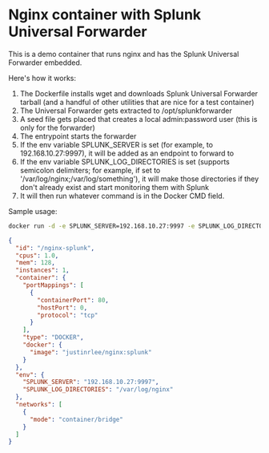 # Nginx container with Splunk Universal Forwarder

This is a demo container that runs nginx and has the Splunk Universal Forwarder embedded.

Here's how it works:

1. The Dockerfile installs wget and downloads Splunk Universal Forwarder tarball (and a handful of other utilities that are nice for a test container)
1. The Universal Forwarder gets extracted to /opt/splunkforwarder
1. A seed file gets placed that creates a local admin:password user (this is only for the forwarder)
1. The entrypoint starts the forwarder
1. If the env variable SPLUNK_SERVER is set (for example, to 192.168.10.27:9997), it will be added as an endpoint to forward to
1. If the env variable SPLUNK_LOG_DIRECTORIES is set (supports semicolon delimiters; for example, if set to '/var/log/nginx;/var/log/something'), it will make those directories if they don't already exist and start monitoring them with Splunk
1. It will then run whatever command is in the Docker CMD field.

Sample usage:

```bash
docker run -d -e SPLUNK_SERVER=192.168.10.27:9997 -e SPLUNK_LOG_DIRECTORIES="/var/log/nginx;/var/log/other" nginx/justinrlee:splunk
```

```json
{
  "id": "/nginx-splunk",
  "cpus": 1.0,
  "mem": 128,
  "instances": 1,
  "container": {
    "portMappings": [
      {
        "containerPort": 80,
        "hostPort": 0,
        "protocol": "tcp"
      }
    ],
    "type": "DOCKER",
    "docker": {
      "image": "justinrlee/nginx:splunk"
    }
  },
  "env": {
    "SPLUNK_SERVER": "192.168.10.27:9997",
    "SPLUNK_LOG_DIRECTORIES": "/var/log/nginx"
  },
  "networks": [
    {
      "mode": "container/bridge"
    }
  ]
}
```
